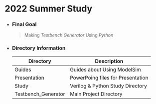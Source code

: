 # 2022 Summer Study  
+ ### Final Goal
    >Making *Testbench Generator* Using *Python*

+ ### Directory Information

    Directory          |         Description
    -------------------|----------------------------
    Guides             | Guides about Using ModelSim
    Presentation       | PowerPoing files for Presentation
    Study              | Verilog & Python Study Directory
    Testbench_Generator| Main Project Directory
